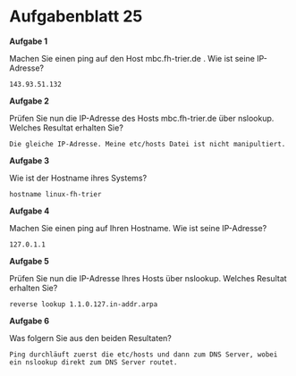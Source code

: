 # Aufgabenblatt 25

**Aufgabe 1**

Machen Sie einen ping auf den Host mbc.fh-trier.de . Wie ist seine IP-Adresse?

`143.93.51.132`

**Aufgabe 2**

Prüfen Sie nun die IP-Adresse des Hosts mbc.fh-trier.de über nslookup. Welches Resultat erhalten Sie?

`Die gleiche IP-Adresse. Meine etc/hosts Datei ist nicht manipultiert.`


**Aufgabe 3**

Wie ist der Hostname ihres Systems?

`hostname linux-fh-trier`


**Aufgabe 4**

Machen Sie einen ping auf Ihren Hostname. Wie ist seine IP-Adresse?

`127.0.1.1`


**Aufgabe 5**

Prüfen Sie nun die IP-Adresse Ihres Hosts über nslookup. Welches Resultat erhalten Sie?

`reverse lookup 1.1.0.127.in-addr.arpa`


**Aufgabe 6**

Was folgern Sie aus den beiden Resultaten?

`Ping durchläuft zuerst die etc/hosts und dann zum DNS Server, wobei ein nslookup direkt zum DNS Server routet.`
